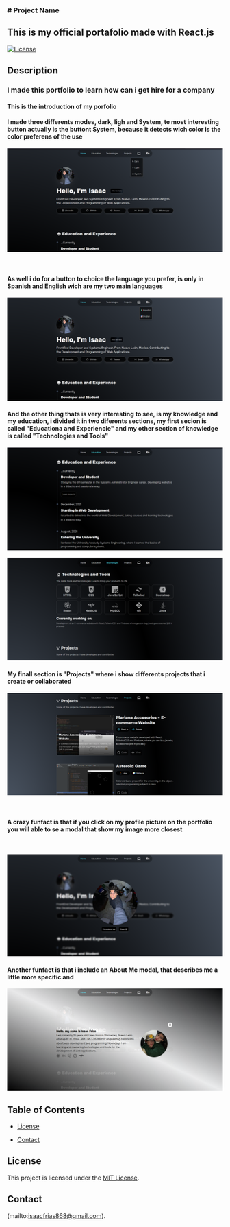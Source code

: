 <h3># Project Name</h3>
<h2>This is my official portafolio made with React.js </h2>

[![License](https://img.shields.io/badge/license-MIT-blue.svg)](LICENSE)

## Description

<h3>I made this portfolio to learn how can i get hire for a company</h3>

<h4>This is the introduction of my porfolio</h4>

<h4>I made three differents modes, dark, ligh and System, te most interesting button actually is the buttont System, because 
it detects wich color is the color preferens of the use</h4>

![alt text](src/assets/ReadMeImages/image.png)

</br>

<h4>As well i do for a button to choice the language you prefer, is only in Spanish and English wich are my two main languages</h4>

![alt text](src/assets/ReadMeImages/image2.png)

<h4>And the other thing thats is very interesting to see, is my knowledge and my education, i divided it in two diferents sections, my first secion is called "Educationa and Experiencie" and my other section of knowledge is called "Technologies and Tools" </h4>

![alt text](src/assets/ReadMeImages/image-3.png)

![alt text](src/assets/ReadMeImages/image-4.png)


<h4>My finall section is "Projects" where i show differents projects that i create or collaborated</h4>

![alt text](src/assets/ReadMeImages/image-5.png)

<br>

<h4>A crazy funfact is that if you click on my profile picture on the portfolio you will able to se a modal that show my image more closest</h4>
<br>

![alt text](src/assets/ReadMeImages/image-6.png)
<br>

<h4>Another funfact is that i include an About Me modal, that describes me a little more specific and</h4>

![alt text](src/assets/ReadMeImages/image-7.png)

## Table of Contents
- [License](#license)

- [Contact](#contact)


## License

This project is licensed under the [MIT License](LICENSE).

## Contact

(mailto:isaacfrias868@gmail.com).
